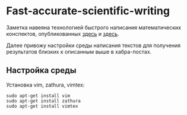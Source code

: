# Fast-accurate-scientific-writing

Заметка навеяна технологией быстрого написания математических конспектов, опубликованных [здесь](https://habr.com/ru/post/445066/) и [здесь](https://habr.com/ru/post/450088/).

Далее привожу настройки среды написания текстов для получения результатов близких к описанным выше в хабра-постах.

## Настройка среды
Установка vim, zathura, vimtex:

    sudo apt-get install vim
    sudo apt-get install zathura
    sudo apt-get install vimtex


